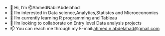 - 👋 Hi, I’m @AhmedNabilAbdelahad
- 👀 I’m interested in Data science,Analytics,Statistcs and Microeconomics
- 🌱 I’m currently learning R programming and Tableau
- 💞️ I’m looking to collaborate on Entry level Data analysis projects
- 📫 You can reach me through my E-mail:ahmed.n.abdelahad@gmail.com

<!---
AhmedNabilAbdelahad/AhmedNabilAbdelahad is a ✨ special ✨ repository because its `README.md` (this file) appears on your GitHub profile.
You can click the Preview link to take a look at your changes.
--->
